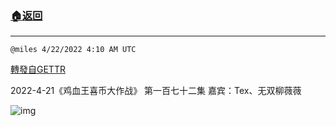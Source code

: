 ###  [:house:返回](../)
---


`@miles 4/22/2022 4:10 AM UTC`

[轉發自GETTR](https://gettr.com/post/p16jwcxfc69)

2022-4-21《鸡血王喜币大作战》 第一百七十二集 嘉宾：Tex、无双柳薇薇

![img](https://media.gettr.com/group37/origin/2022/04/12/03/54bd9848-476f-3191-747a-0e2f94405b84/6383d6c383a688bc0ce747d8282e44b3.jpeg)
